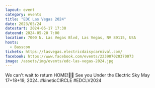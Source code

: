 ```yaml
---
layout: event
category: events
title: "EDC Las Vegas 2024"
date: 2023/05/24
datestart: 2024-05-17 17:30
dateend: 2024-05-20 7:00
location: 7000 N. Las Vegas Blvd, Las Vegas, NV 89115, USA
hosts:
  - Basscon
tickets: https://lasvegas.electricdaisycarnival.com/
facebook: https://www.facebook.com/events/223907020370073
image: /assets/img/events/edc-las-vegas-2024.jpg
---
```


We can't wait to return HOME!🫶🌈 See you Under the Electric Sky May 17+18+19, 2024.
#kineticCIRCLE #EDCLV2024
